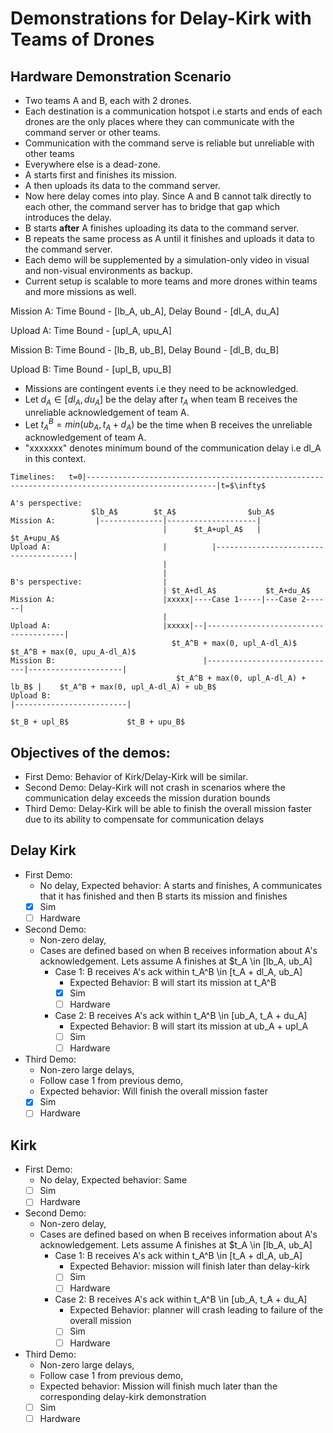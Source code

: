# Demonstrations for Delay-Kirk with Teams of Drones

## Hardware Demonstration Scenario

- Two teams A and B, each with 2 drones.
- Each destination is a communication hotspot i.e starts and ends of each drones are the only places where they can communicate with the command server or other teams.
- Communication with the command serve is reliable but unreliable with other teams
- Everywhere else is a dead-zone.
- A starts first and finishes its mission.
- A then uploads its data to the command server.
- Now here delay comes into play. Since A and B cannot talk directly to each other, the command server has to bridge that gap which introduces the delay.
- B starts **after** A finishes uploading its data to the command server. 
- B repeats the same process as A until it finishes and uploads it data to the command server.
- Each demo will be supplemented by a simulation-only video in visual and non-visual environments as backup.
- Current setup is scalable to more teams and more drones within teams and more missions as well.

Mission A: Time Bound - [lb_A, ub_A], Delay Bound - [dl_A, du_A]

Upload A: Time Bound - [upl_A, upu_A]

Mission B: Time Bound - [lb_B, ub_B], Delay Bound - [dl_B, du_B]

Upload B: Time Bound - [upl_B, upu_B]

- Missions are contingent events i.e they need to be acknowledged.
- Let $d_A \in [dl_A, du_A]$ be the delay after $t_A$ when team B receives the unreliable acknowledgement of team A.
- Let $t_A^B = min(ub_A, t_A + d_A)$ be the time when B receives the unreliable acknowledgement of team A.
- "xxxxxxx" denotes minimum bound of the communication delay i.e dl_A in this context. 

```
Timelines:   t=0|---------------------------------------------------------------------------------------------------|t=$\infty$ 

A's perspective:                                    
                  $lb_A$        $t_A$                $ub_A$
Mission A:         |--------------|--------------------|
                                  |      $t_A+upl_A$   |                        $t_A+upu_A$
Upload A:                         |          |--------------------------------------|
                                  |          
                                  |          
B's perspective:                  |              
                                  | $t_A+dl_A$           $t_A+du_A$                             
Mission A:                        |xxxxx|----Case 1-----|---Case 2------|
                                  |    
Upload A:                         |xxxxx|--|--------------------------------------| 
                                    $t_A^B + max(0, upl_A-dl_A)$           $t_A^B + max(0, upu_A-dl_A)$
Mission B:                                 |-----------------------------|---------------------|
                                     $t_A^B + max(0, upl_A-dl_A) + lb_B$ |    $t_A^B + max(0, upl_A-dl_A) + ub_B$
Upload B:                                                                |-------------------------|
                                                                    $t_B + upl_B$             $t_B + upu_B$
```

## Objectives of the demos:
- First Demo: Behavior of Kirk/Delay-Kirk will be similar.
- Second Demo: Delay-Kirk will not crash in scenarios where the communication delay exceeds the mission duration bounds
- Third Demo: Delay-Kirk will be able to finish the overall mission faster due to its ability to compensate for communication delays

## Delay Kirk

- First Demo:
  - No delay, Expected behavior: A starts and finishes, A communicates that it has finished and then B starts its mission and finishes
  - [x] Sim
  - [ ] Hardware
- Second Demo:
  - Non-zero delay,
  - Cases are defined based on when B receives information about A's acknowledgement. Lets assume A finishes at $t_A \in [lb_A, ub_A]
    - Case 1:  B receives A's ack within t_A^B \in [t_A + dl_A, ub_A]
      - Expected Behavior: B will start its mission at t_A^B
      - [x] Sim
      - [ ] Hardware
    - Case 2:  B receives A's ack within t_A^B \in [ub_A, t_A + du_A]
      - Expected Behavior: B will start its mission at ub_A + upl_A
      - [ ] Sim
      - [ ] Hardware
- Third Demo:
  - Non-zero large delays,
  - Follow case 1 from previous demo,
  - Expected behavior: Will finish the overall mission faster
  - [x] Sim
  - [ ] Hardware

## Kirk

- First Demo:
  - No delay, Expected behavior: Same
  - [ ] Sim
  - [ ] Hardware
- Second Demo:
  - Non-zero delay,
  - Cases are defined based on when B receives information about A's acknowledgement. Lets assume A finishes at $t_A \in [lb_A, ub_A]
    - Case 1:  B receives A's ack within t_A^B \in [t_A + dl_A, ub_A]
      - Expected Behavior: mission will finish later than delay-kirk
      - [ ] Sim
      - [ ] Hardware
    - Case 2:  B receives A's ack within t_A^B \in [ub_A, t_A + du_A]
      - Expected Behavior: planner will crash leading to failure of the overall mission
      - [ ] Sim
      - [ ] Hardware
- Third Demo:
  - Non-zero large delays,
  - Follow case 1 from previous demo,
  - Expected behavior: Mission will finish much later than the corresponding delay-kirk demonstration
  - [ ] Sim
  - [ ] Hardware
